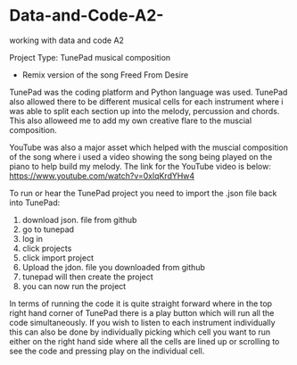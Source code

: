 # Data-and-Code-A2-
working with data and code A2 

Project Type: TunePad musical composition 
- Remix version of the song Freed From Desire

TunePad was the coding platform and Python language was used. TunePad also allowed there to be different musical cells for each instrument where i was able to split each section up into the melody, percussion and chords. This also alloweed me to add my own creative flare to the muscial composition. 

YouTube was also a major asset which helped with the muscial composition of the song where i used a video showing the song being played on the piano to help build my melody. The link for the YouTube video is below: 
https://www.youtube.com/watch?v=0xlqKrdYHw4

To run or hear the TunePad project you need to import the .json file back into TunePad:
1. download json. file from github
2. go to tunepad
3. log in
4. click projects
5. click import project
5. Upload the jdon. file you downloaded from github
6. tunepad will then create the project
7. you can now run the project 

In terms of running the code it is quite straight forward where in the top right hand corner of TunePad there is a play button which will run all the code simultaneously. If you wish to listen to each instrument individually this can also be done by individually picking which cell you want to run either on the right hand side where all the cells are lined up or scrolling to see the code and pressing play on the individual cell. 

